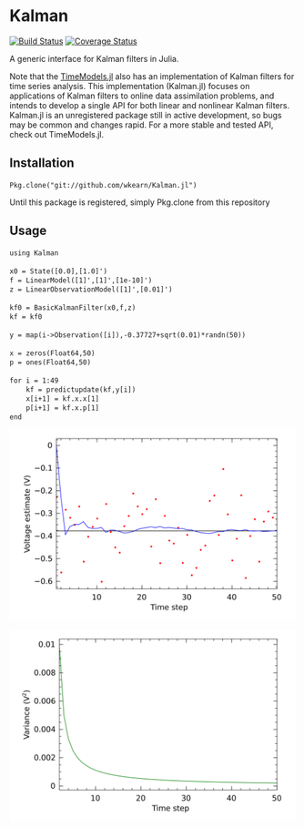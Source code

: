 # Kalman

[![Build Status](https://travis-ci.org/wkearn/Kalman.jl.svg?branch=master)](https://travis-ci.org/wkearn/Kalman.jl)
[![Coverage Status](https://coveralls.io/repos/wkearn/Kalman.jl/badge.png?branch=master)](https://coveralls.io/r/wkearn/Kalman.jl?branch=master)

A generic interface for Kalman filters in Julia.

Note that the [TimeModels.jl](https://github.com/JuliaStats/TimeModels.jl) also has an implementation of Kalman filters for time series analysis. This implementation (Kalman.jl) focuses on applications of Kalman filters to online data assimilation problems, and intends to develop a single API for both linear and nonlinear Kalman filters. Kalman.jl is an unregistered package still in active development, so bugs may be common and changes rapid. For a more stable and tested API, check out TimeModels.jl.

## Installation

	Pkg.clone("git://github.com/wkearn/Kalman.jl")

Until this package is registered, simply Pkg.clone from this repository

## Usage

	using Kalman
	
	x0 = State([0.0],[1.0]')
	f = LinearModel([1]',[1]',[1e-10]')
	z = LinearObservationModel([1]',[0.01]')

	kf0 = BasicKalmanFilter(x0,f,z)
	kf = kf0

	y = map(i->Observation([i]),-0.37727+sqrt(0.01)*randn(50))

	x = zeros(Float64,50)
	p = ones(Float64,50)

	for i = 1:49
		kf = predictupdate(kf,y[i])
		x[i+1] = kf.x.x[1]
		p[i+1] = kf.x.p[1]
	end

![Estimation of a scalar constant](examples/scalarconstant.svg)

![](examples/constantvariance.svg)
